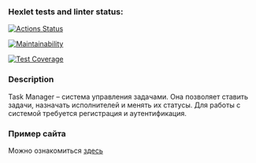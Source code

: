 ### Hexlet tests and linter status:
[![Actions Status](https://github.com/mrmelvin/java-project-73/workflows/hexlet-check/badge.svg)](https://github.com/mrmelvin/java-project-73/actions)

[![Maintainability](https://api.codeclimate.com/v1/badges/0ba3d20bccd48e69488f/maintainability)](https://codeclimate.com/github/mrmelvin/java-project-73/maintainability)

[![Test Coverage](https://api.codeclimate.com/v1/badges/0ba3d20bccd48e69488f/test_coverage)](https://codeclimate.com/github/mrmelvin/java-project-73/test_coverage)

### Description

Task Manager – система управления задачами. 
Она позволяет ставить задачи, назначать исполнителей и менять их статусы. 
Для работы с системой требуется регистрация и аутентификация.

### Пример сайта
Можно ознакомиться [здесь](https://task-manager-5184.onrender.com)